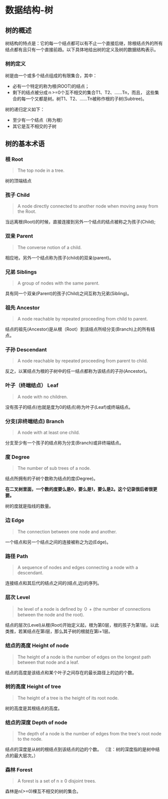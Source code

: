 # 数据结构-树


## 树的概述

树结构的特点是：它的每一个结点都可以有不止一个直接后继，除根结点外的所有结点都有且只有一个直接前趋。以下具体地给出树的定义及树的数据结构表示。

### 树的定义

树是由一个或多个结点组成的有限集合，其中：

- 必有一个特定的称为根(ROOT)的结点；
- 剩下的结点被分成ｎ>=0个互不相交的集合T1、T2、......Tn，而且， 这些集合的每一个又都是树。树T1、T2、......Tn被称作根的子树(Subtree)。


树的递归定义如下：
- 至少有一个结点（称为根）
- 其它是互不相交的子树




## 树的基本术语

### 根 Root

>The top node in a tree.

树的顶端结点

### 孩子 Child

>	A node directly connected to another node when moving away from the Root.

当远离根(Root)的时候，直接连接到另外一个结点的结点被称之为孩子(Child);

### 双亲 Parent

>The converse notion of a child.

相应地，另外一个结点称为孩子(child)的双亲(parent)。

### 兄弟 Siblings

>A group of nodes with the same parent.

具有同一个双亲(Parent)的孩子(Child)之间互称为兄弟(Sibling)。

### 祖先 Ancestor

>A node reachable by repeated proceeding from child to parent.

结点的祖先(Ancestor)是从根（Root）到该结点所经分支(Branch)上的所有结点。

### 子孙 Descendant

>A node reachable by repeated proceeding from parent to child.

反之，以某结点为根的子树中的任一结点都称为该结点的子孙(Ancestor)。

### 叶子（终端结点） Leaf

>A node with no children.

没有孩子的结点(也就是度为0的结点)称为叶子(Leaf)或终端结点。

### 分支(非终端结点)	 Branch

>A node with at least one child.

分支至少有一个孩子的结点称为分支(Branch)或非终端结点。

### 度 Degree

>The number of sub trees of a node.

结点所拥有的子树个数称为结点的度(Degree)。

**在二叉树里面，一个数的度要么是0，要么是1，要么是2。这个记录很后者很更要。**

树的度就是指线的数量。


### 边 Edge

>The connection between one node and another.

一个结点和另一个结点之间的连接被称之为边(Edge)。

### 路径 Path

>A sequence of nodes and edges connecting a node with a descendant.

连接结点和其后代的结点之间的(结点,边)的序列。

### 层次 Level

>he level of a node is defined by ０ + (the number of connections between the node and the root).

结点的层次(Level)从根(Root)开始定义起，根为第0层，根的孩子为第1层。以此类推，若某结点在第i层，那么其子树的根就在第i+1层。

### 结点的高度 Height of node

>The height of a node is the number of edges on the longest path between that node and a leaf.

结点的高度是该结点和某个叶子之间存在的最长路径上的边的个数。

### 树的高度 Height of tree

>The height of a tree is the height of its root node.

树的高度是其根结点的高度。

### 结点的深度 Depth of node

>The depth of a node is the number of edges from the tree's root node to the node.

结点的深度是从树的根结点到该结点的边的个数。 （注：树的深度指的是树中结点的最大层次。）

### 森林 Forest
>A forest is a set of n ≥ 0 disjoint trees.

森林是n(>=0)棵互不相交的树的集合。
